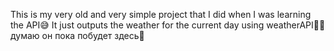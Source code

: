 This is my very old and very simple project that I did when I was learning the API😅
It just outputs the weather for the current day using weatherAPI🤷‍♂️
думаю он пока побудет здесь🤔
